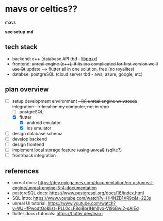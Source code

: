 # mavs or celtics??
mavs

**see setup.md**

## tech stack
- backend: c++ (database API tbd - [libpqxx](https://github.com/jtv/libpqxx))
- frontend: ~~unreal engine (c++); if its too complicated for first version we'll use Qt~~ update --> flutter all in one solution, free (no royalites)
- databse: postgreSQL (cloud server tbd - aws, azure, google, etc)

## plan overview
- [ ] setup development environment 
  ~~- [x] unreal engine w/ vsocde integration --> local on my computer, not in repo~~
  - [ ] postgreSQL
  - [x] flutter
    - [x] android emulator
    - [x] ios emulator 
- [ ] design database schema
- [ ] develop backend
- [ ] design frontend
- [ ] implement local storage feature ~~(using unreal)~~ (sqlite?)
- [ ] front/back integration

## references
- unreal docs: https://dev.epicgames.com/documentation/en-us/unreal-engine/unreal-engine-5-4-documentation
- postgreSQL docs: https://www.postgresql.org/docs/16/index.html
- SQL intro: https://www.youtube.com/watch?v=Hl4NZB1XR9c&t=223s
- unreal UI tutorial: https://www.youtube.com/watch?v=WJHfPwodtQo&list=PLL0cLF8gjBprIHm0yo-Vj9oBwi2-gAIEd
- flutter docs+tutorials: https://flutter.dev/learn
